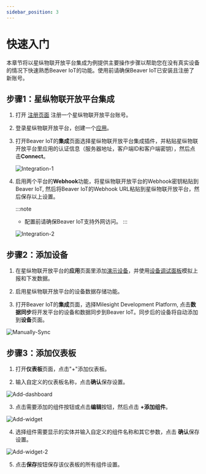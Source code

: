 ```yaml
---
sidebar_position: 3
---
```


# 快速入门

本章节将以星纵物联开放平台集成为例提供主要操作步骤以帮助您在没有真实设备的情况下快速熟悉Beaver IoT的功能。使用前请确保Beaver IoT已安装且注册了新账号。

## 步骤1：星纵物联开放平台集成

1. 打开 [注册页面](https://account.milesight.com/register) 注册一个星纵物联开放平台账号。

2. 登录星纵物联开放平台，创建一个[应用](https://www.milesight.com/docs/zh-cn/development-platform/user-guide/create-an-application.html)。

3. 打开Beaver IoT的**集成**页面选择星纵物联开放平台集成插件，并粘贴星纵物联开放平台里应用的认证信息（服务器地址，客户端ID和客户端密钥），然后点击**Connect**。

   ![Integration-1](/img/zh/integration-1.png)

4. 启用两个平台的**Webhook**功能，将星纵物联开放平台的Webhook密钥粘贴到Beaver IoT, 然后将Beaver IoT的Webhook URL粘贴到星纵物联开放平台，然后保存以上设置。

   :::note

   - 配置前请确保Beaver IoT支持外网访问。
     :::

   ![Integration-2](/img/zh/integration-2.png)


## 步骤2：添加设备

1. 在星纵物联开放平台的**应用**页面里添加[演示设备](https://www.milesight.com/development-platform/docs/zh-cn/user-guide/add-device-to-application.html#add-device-to-application__section_ift_kpq_zcc)，并使用[设备调试面板](https://www.milesight.com/development-platform/docs/zh-cn/user-guide/device-simulate-and-debug.html)模拟上报和下发数据。

2. 启用星纵物联开放平台的设备数据存储功能。

3. 打开Beaver IoT的**集成**页面，选择Milesight Development Platform, 点击**数据同步**将开发平台的设备和数据同步到Beaver IoT。同步后的设备将自动添加到**设备**页面。

![Manually-Sync](/img/zh/manually-sync-data.png)



## 步骤3：添加仪表板

1. 打开**仪表板**页面，点击"+"添加仪表板。

2. 输入自定义的仪表板名称，点击**确认**保存设置。

![Add-dashboard](/img/zh/add-dashboard.png)

3. 点击需要添加的组件按钮或点击**编辑**按钮，然后点击 **+添加组件**。

![Add-widget](/img/zh/add-widget.png)

4. 选择组件需要显示的实体并输入自定义的组件名称和其它参数，点击 **确认**保存设置。

![Add-widget-2](/img/zh/add-widget-2.png)

5. 点击**保存**按钮保存该仪表板的所有组件设置。